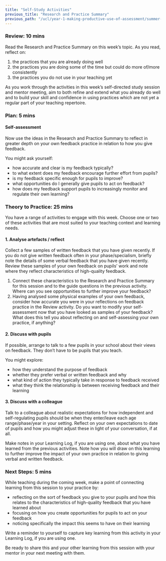 ```yaml
---
title: "Self-Study Activities"
previous_title: "Research and Practice Summary"
previous_path: "/ucl/year-1-making-productive-use-of-assessment/summer-week-4-ect-research-and-practice-summary"
---
```


### Review: 10 mins

Read the Research and Practice Summary on this week’s topic. As you read, reflect on:

1. the practices that you are already doing well
2. the practices you are doing some of the time but could do more of/more consistently
3. the practices you do not use in your teaching yet

As you work through the activities in this week’s self-directed study session and mentor meeting, aim to both refine and extend what you already do well and to build your skill and confidence in using practices which are not yet a regular part of your teaching repertoire.

### Plan: 5 mins

#### Self-assessment

Now use the ideas in the Research and Practice Summary to reflect in greater depth on your own feedback practice in relation to how you give feedback.

You might ask yourself:

- how accurate and clear is my feedback typically?
- to what extent does my feedback encourage further effort from pupils?
- is my feedback specific enough for pupils to improve?
- what opportunities do I generally give pupils to act on feedback?
- how does my feedback support pupils to increasingly monitor and regulate their own learning?

### Theory to Practice: 25 mins

You have a range of activities to engage with this week. Choose one or two of these activities that are most suited to your teaching context and learning needs.

#### 1. Analyse artefacts / reflect

Collect a few samples of written feedback that you have given recently. If you do not give written feedback often in your phase/specialism, briefly note the details of some verbal feedback that you have given recently. Review these samples of your own feedback on pupils’ work and note where they reflect characteristics of high-quality feedback.

1. Connect these characteristics to the Research and Practice Summary for this session and to the guide questions in the previous activity. Where can you see opportunities to further improve your feedback?
2. Having analysed some physical examples of your own feedback, consider how accurate you were in your reflections on feedback practice in the Review activity. Do you want to modify your self-assessment now that you have looked as samples of your feedback? What does this tell you about reflecting on and self-assessing your own practice, if anything?

#### 2. Discuss with pupils

If possible, arrange to talk to a few pupils in your school about their views on feedback. They don’t have to be pupils that you teach.

You might explore:

- how they understand the purpose of feedback
- whether they prefer verbal or written feedback and why
- what kind of action they typically take in response to feedback received
- what they think the relationship is between receiving feedback and their learning

#### 3. Discuss with a colleague

Talk to a colleague about realistic expectations for how independent and self-regulating pupils should be when they enter/leave each age range/phase/year in your setting. Reflect on your own expectations to date of pupils and how you might adjust these in light of your conversation, if at all.

Make notes in your Learning Log, if you are using one, about what you have learned from the previous activities. Note how you will draw on this learning to further improve the impact of your own practice in relation to giving verbal and written feedback.

### Next Steps: 5 mins

While teaching during the coming week, make a point of connecting learning from this session to your practice by:

- reflecting on the sort of feedback you give to your pupils and how this relates to the characteristics of high-quality feedback that you have learned about
- focusing on how you create opportunities for pupils to act on your feedback
- noticing specifically the impact this seems to have on their learning

Write a reminder to yourself to capture key learning from this activity in your Learning Log, if you are using one.

Be ready to share this and your other learning from this session with your mentor in your next meeting with them.
